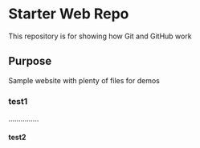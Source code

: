 # Starter Web Repo

This repository is for showing how Git and GitHub work

## Purpose

Sample website with plenty of files for demos

### test1
...............

#### test2

